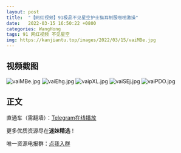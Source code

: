 ```yaml
---
layout: post
title:  "【网红视频】91极品不见星空护士猫耳制服啪啪激操"
date:   2022-03-15 16:50:22 +0800
categories: WangHong
tags: 91 网红视频 不见星空
img: https://kanjiantu.top/images/2022/03/15/vaiMBe.jpg
---
```



## 视频截图
![vaiMBe.jpg](https://kanjiantu.top/images/2022/03/15/vaiMBe.jpg)
![vaiEhg.jpg](https://kanjiantu.top/images/2022/03/15/vaiEhg.jpg)
![vaipXL.jpg](https://kanjiantu.top/images/2022/03/15/vaipXL.jpg)
![vaiSEj.jpg](https://kanjiantu.top/images/2022/03/15/vaiSEj.jpg)
![vaiPDO.jpg](https://kanjiantu.top/images/2022/03/15/vaiPDO.jpg)

## 正文

直通车（需翻墙）：[Telegram在线播放](https://t.me/mimeijingxuan/45)

更多优质资源尽在**迷妹精选**！

唯一资源电报群：[点我入群](https://t.me/mimeijingxuan)


